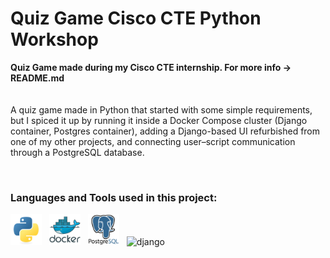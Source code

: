 # Quiz Game Cisco CTE Python Workshop
<b>Quiz Game made during my Cisco CTE internship. For more info -> README.md</b>
<br><br><br>
A quiz game made in Python that started with some simple requirements, but I spiced it up by running it inside a Docker Compose cluster (Django container, Postgres container), adding a Django-based UI refurbished from one of my other projects, 
and connecting user–script communication through a PostgreSQL database. 


<br>
<h3 align="left">Languages and Tools used in this project:</h3>
<p align="left">
  <img src="https://raw.githubusercontent.com/devicons/devicon/master/icons/python/python-original.svg" alt="python" width="50" height="50" style="margin-right: 8px;"/>
  <img src="https://raw.githubusercontent.com/devicons/devicon/master/icons/docker/docker-original-wordmark.svg" alt="docker" width="50" height="50" style="margin-right: 8px;"/> 
  <img src="https://raw.githubusercontent.com/devicons/devicon/master/icons/postgresql/postgresql-original-wordmark.svg" alt="postgresql" width="50" height="50" style="margin-right: 8px;"/>  
  <img src="https://cdn.worldvectorlogo.com/logos/django.svg" alt="django" width="50" height="50" style="margin-right: 8px;"/>
</p>

<br>
